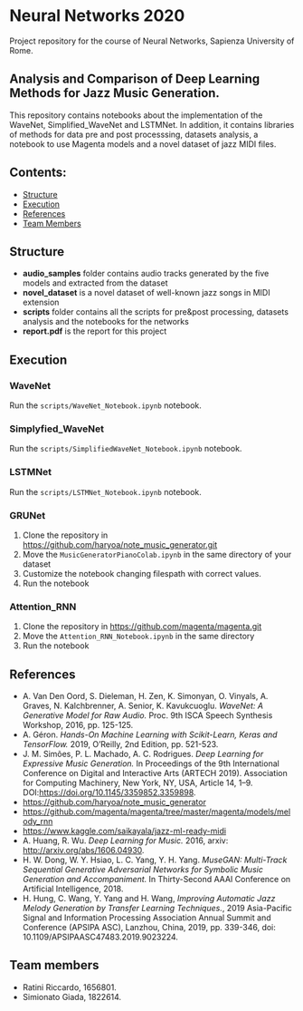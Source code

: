 # Neural Networks 2020
Project repository for the course of Neural Networks, Sapienza University of Rome.

## Analysis and Comparison of Deep Learning Methods for Jazz Music Generation.

This repository contains notebooks about the implementation of the WaveNet, Simplified_WaveNet and LSTMNet. In addition, it contains libraries of methods for data pre and post processsing, datasets analysis, a notebook to use Magenta models and a novel dataset of jazz MIDI files.


## Contents:

- [Structure](#structure)
- [Execution](#execution)
- [References](#references)
- [Team Members](#team-members)

## Structure
- **audio_samples** folder contains audio tracks generated by the five models and extracted from the dataset
- **novel_dataset** is a novel dataset of well-known jazz songs in MIDI extension 
- **scripts** folder contains all the scripts for pre&post processing, datasets analysis and the notebooks for the networks
- **report.pdf** is the report for this project

## Execution

### WaveNet

Run the `scripts/WaveNet_Notebook.ipynb` notebook.

### Simplyfied_WaveNet

Run the `scripts/SimplifiedWaveNet_Notebook.ipynb` notebook.
 
 ### LSTMNet
 
Run the `scripts/LSTMNet_Notebook.ipynb` notebook.

### GRUNet

1. Clone the repository in https://github.com/haryoa/note_music_generator.git
2. Move the `MusicGeneratorPianoColab.ipynb` in the same directory of your dataset
3. Customize the notebook changing filespath with correct values.
4. Run the notebook

### Attention_RNN

1. Clone the repository in https://github.com/magenta/magenta.git
2. Move the `Attention_RNN_Notebook.ipynb` in the same directory
3. Run the notebook

## References
- A. Van Den Oord, S. Dieleman, H. Zen, K. Simonyan, O. Vinyals, A. Graves, N. Kalchbrenner, A. Senior, K. Kavukcuoglu. *WaveNet: A Generative Model for Raw Audio.* Proc. 9th ISCA Speech Synthesis Workshop, 2016, pp. 125-125.
- A. Géron. *Hands-On Machine Learning with Scikit-Learn, Keras and TensorFlow.* 2019, O’Reilly, 2nd Edition, pp. 521-523.
- J. M. Simões, P. L. Machado, A. C. Rodrigues. *Deep Learning for Expressive Music Generation.* In Proceedings of the 9th International Conference on Digital and Interactive Arts (ARTECH 2019). Association for Computing Machinery, New York, NY, USA, Article 14, 1–9. DOI:https://doi.org/10.1145/3359852.3359898.
- https://github.com/haryoa/note_music_generator
- https://github.com/magenta/magenta/tree/master/magenta/models/melody_rnn
- https://www.kaggle.com/saikayala/jazz-ml-ready-midi
- A. Huang, R. Wu. *Deep Learning for Music.* 2016, arxiv: http://arxiv.org/abs/1606.04930.
- H. W. Dong, W. Y. Hsiao, L. C. Yang, Y. H. Yang. *MuseGAN: Multi-Track Sequential Generative Adversarial Networks for Symbolic Music Generation and Accompaniment.* In Thirty-Second AAAI Conference on Artificial Intelligence, 2018.
- H. Hung, C. Wang, Y. Yang and H. Wang, *Improving Automatic Jazz Melody Generation by Transfer Learning Techniques.*, 2019 Asia-Pacific Signal and Information Processing Association Annual Summit and Conference (APSIPA ASC), Lanzhou, China, 2019, pp. 339-346, doi: 10.1109/APSIPAASC47483.2019.9023224.

## Team members
- Ratini Riccardo, 1656801.
- Simionato Giada, 1822614.
